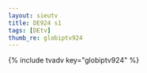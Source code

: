 ```yaml
--- 
layout: sieutv
title: DE924 s1
tags: [DEtv]
thumb_re: globiptv924
---
```

{% include tvadv key="globiptv924" %} 
